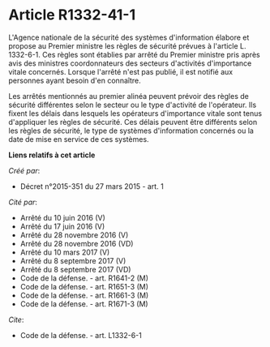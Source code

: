 # Article R1332-41-1

L'Agence nationale de la sécurité des systèmes d'information élabore et propose au Premier ministre les règles de sécurité
prévues à l'article L. 1332-6-1. Ces règles sont établies par arrêté du Premier ministre pris après avis des ministres
coordonnateurs des secteurs d'activités d'importance vitale concernés. Lorsque l'arrêté n'est pas publié, il est notifié aux
personnes ayant besoin d'en connaître. 

Les arrêtés mentionnés au premier alinéa peuvent prévoir des règles de sécurité différentes selon le secteur ou le type
d'activité de l'opérateur. Ils fixent les délais dans lesquels les opérateurs d'importance vitale sont tenus d'appliquer les
règles de sécurité. Ces délais peuvent être différents selon les règles de sécurité, le type de systèmes d'information
concernés ou la date de mise en service de ces systèmes.

**Liens relatifs à cet article**

_Créé par_:

  - Décret n°2015-351 du 27 mars 2015 - art. 1

_Cité par_:

  - Arrêté du 10 juin 2016 (V)
  - Arrêté du 17 juin 2016 (V)
  - Arrêté du 28 novembre 2016 (V)
  - Arrêté du 28 novembre 2016 (VD)
  - Arrêté du 10 mars 2017 (V)
  - Arrêté du 8 septembre 2017 (V)
  - Arrêté du 8 septembre 2017 (VD)
  - Code de la défense. - art. R1641-2 (M)
  - Code de la défense. - art. R1651-3 (M)
  - Code de la défense. - art. R1661-3 (M)
  - Code de la défense. - art. R1671-3 (M)

_Cite_:

  - Code de la défense. - art. L1332-6-1
